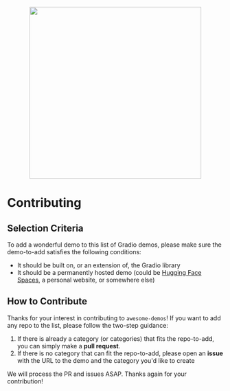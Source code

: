 <p align="center"> 
<img src="https://gradio.app/assets/img/logo.svg" width="400px">
</p>

# Contributing

## Selection Criteria
To add a wonderful demo to this list of Gradio demos, please make sure the demo-to-add satisfies the following conditions:
- It should be built on, or an extension of, the Gradio library 
- It should be a permanently hosted demo (could be [Hugging Face Spaces](https://huggingface.co/spaces), a personal website, or somewhere else)

## How to Contribute

Thanks for your interest in contributing to `awesome-demos`! If you want to add any repo to the list, please follow the two-step guidance:
1. If there is already a category (or categories) that fits the repo-to-add, you can simply make a **pull request**.
2. If there is no category that can fit the repo-to-add, please open an **issue** with the URL to the demo and the category you'd like to create

We will process the PR and issues ASAP. Thanks again for your contribution!
